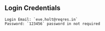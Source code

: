 ## Login Credentials
```
Login Email: `eve.holt@reqres.in`
Password: `123456` password in not required 
```
